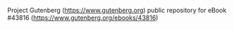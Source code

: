 Project Gutenberg (https://www.gutenberg.org) public repository for eBook #43816 (https://www.gutenberg.org/ebooks/43816)
